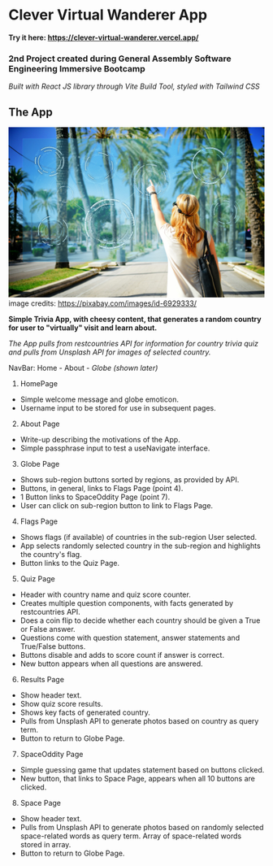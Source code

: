 # Clever Virtual Wanderer App

**Try it here: https://clever-virtual-wanderer.vercel.app/**

### 2nd Project created during General Assembly Software Engineering Immersive Bootcamp

*Built with React JS library through Vite Build Tool, styled with Tailwind CSS*

## The App

![Virtual View Image](./virtual-viewing.jpg "Woman Viewing Dashboard")
image credits: https://pixabay.com/images/id-6929333/

**Simple Trivia App, with cheesy content, that generates a random country for user to "virtually" visit and learn about.**

*The App pulls from restcountries API for information for country trivia quiz and pulls from Unsplash API for images of selected country.*

NavBar: Home - About - *Globe (shown later)*

1. HomePage
- Simple welcome message and globe emoticon.
- Username input to be stored for use in subsequent pages.

2. About Page
- Write-up describing the motivations of the App.
- Simple passphrase input to test a useNavigate interface.

3. Globe Page
- Shows sub-region buttons sorted by regions, as provided by API.
- Buttons, in general, links to Flags Page (point 4).
- 1 Button links to SpaceOddity Page (point 7).
- User can click on sub-region button to link to Flags Page.

4. Flags Page
- Shows flags (if available) of countries in the sub-region User selected.
- App selects randomly selected country in the sub-region and highlights the country's flag.
- Button links to the Quiz Page.

5. Quiz Page
- Header with country name and quiz score counter.
- Creates multiple question components, with facts generated by restcountries API.
- Does a coin flip to decide whether each country should be given a True or False answer.
- Questions come with question statement, answer statements and True/False buttons.
- Buttons disable and adds to score count if answer is correct.
- New button appears when all questions are answered.

6. Results Page
- Show header text.
- Show quiz score results.
- Shows key facts of generated country.
- Pulls from Unsplash API to generate photos based on country as query term.
- Button to return to Globe Page.

7. SpaceOddity Page
- Simple guessing game that updates statement based on buttons clicked.
- New button, that links to Space Page, appears when all 10 buttons are clicked.

8. Space Page
- Show header text.
- Pulls from Unsplash API to generate photos based on randomly selected space-related words as query term. Array of space-related words stored in array.
- Button to return to Globe Page.